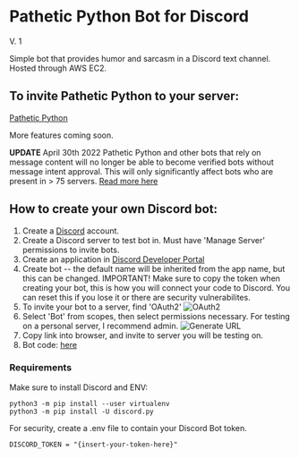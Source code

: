 # Pathetic Python Bot for Discord

V. 1

Simple bot that provides humor and sarcasm in a Discord text channel.
Hosted through AWS EC2.

## To invite Pathetic Python to your server:
[Pathetic Python](https://discord.com/api/oauth2/authorize?client_id=953411405518868500&permissions=8&scope=bot)

More features coming soon. 

**UPDATE** April 30th 2022 Pathetic Python and other bots that rely on message content will no longer be able to become verified bots without message intent approval. This will only significantly affect bots who are present in > 75 servers. [Read more here](https://support-dev.discord.com/hc/en-us/articles/4404772028055)

## How to create your own Discord bot: 

1. Create a [Discord](https://discord.com/) account. 
2. Create a Discord server to test bot in. Must have 'Manage Server' permissions to invite bots. 
3. Create an application in [Discord Developer Portal](https://discord.com/developers/applications)
4. Create bot -- the default name will be inherited from the app name, but this can be changed. 
   IMPORTANT! Make sure to copy the token when creating your bot, this is how you will connect your code to Discord.
   You can reset this if you lose it or there are security vulnerabilites. 
5. To invite your bot to a server, find 'OAuth2'
![OAuth2]()
6. Select 'Bot' from scopes, then select permissions necessary. For testing on a personal server, I recommend admin. 
![Generate URL]()
7. Copy link into browser, and invite to server you will be testing on. 
8. Bot code: [here](/bot.py)

### Requirements
Make sure to install Discord and ENV:
```
python3 -m pip install --user virtualenv
python3 -m pip install -U discord.py
```
For security, create a .env file to contain your Discord Bot token.
```
DISCORD_TOKEN = "{insert-your-token-here}"
```

